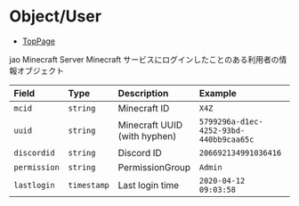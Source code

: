# Object/User

- [TopPage](/api-docs/)

jao Minecraft Server Minecraft サービスにログインしたことのある利用者の情報オブジェクト

| Field        | Type        | Description                  | Example                                | Remarks |
| :----------- | :---------- | :--------------------------- | :------------------------------------- | :------ |
| `mcid`       | `string`    | Minecraft ID                 | `X4Z`                                  |         |
| `uuid`       | `string`    | Minecraft UUID (with hyphen) | `5799296a-d1ec-4252-93bd-440bb9caa65c` |         |
| `discordid`  | `string`    | Discord ID                   | `206692134991036416`                   |         |
| `permission` | `string`    | PermissionGroup              | `Admin`                                |         |
| `lastlogin`  | `timestamp` | Last login time              | `2020-04-12 09:03:58`                  |         |

